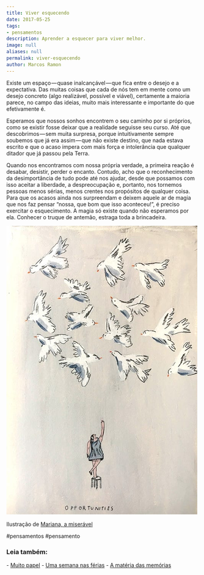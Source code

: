 ```yaml
---
title: Viver esquecendo
date: 2017-05-25
tags:
- pensamentos
description: Aprender a esquecer para viver melhor.
image: null
aliases: null
permalink: viver-esquecendo
author: Marcos Ramon
---
```

Existe um espaço — quase inalcançável — que fica entre o desejo e a expectativa. Das muitas coisas que cada de nós tem em mente como um desejo concreto (algo realizável, possível e viável), certamente a maioria parece, no campo das ideias, muito mais interessante e importante do que efetivamente é.

Esperamos que nossos sonhos encontrem o seu caminho por si próprios, como se existir fosse deixar que a realidade seguisse seu curso. Até que descobrimos — sem muita surpresa, porque intuitivamente sempre soubemos que já era assim — que não existe destino, que nada estava escrito e que o acaso impera com mais força e intolerância que qualquer ditador que já passou pela Terra.

Quando nos encontramos com nossa própria verdade, a primeira reação é desabar, desistir, perder o encanto. Contudo, acho que o reconhecimento da desimportância de tudo pode até nos ajudar, desde que possamos com isso aceitar a liberdade, a despreocupação e, portanto, nos tornemos pessoas menos sérias, menos crentes nos propósitos de qualquer coisa. Para que os acasos ainda nos surpreendam e deixem aquele ar de magia que nos faz pensar “nossa, que bom que isso aconteceu!”, é preciso exercitar o esquecimento. A magia só existe quando não esperamos por ela. Conhecer o truque de antemão, estraga toda a brincadeira.

<img src="/assets/img/viver-esquecendo-medium.jpeg">

Ilustração de [Mariana, a miserável](http://marianaamiseravel.tictail.com/)


#pensamentos #pensamento

<h3>Leia também:</h3>
- <a href="/muito-papel">Muito papel</a>
- <a href="/uma-semana-nas-ferias">Uma semana nas férias</a>
- <a href="/a-materia-das-memorias">A matéria das memórias</a>
